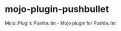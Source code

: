 mojo-plugin-pushbullet
======================

Mojo::Plugin::Pushbullet - Mojo plugin for Pushbullet
